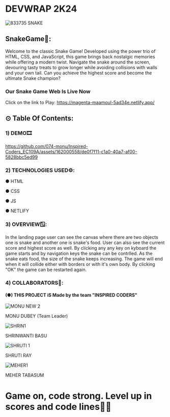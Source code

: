 # DEVWRAP 2K24


![833735 SNAKE](https://github.com/074-monu/Inspired-Coders_EC109A/assets/162000558/e0c4d3ae-f578-4d65-a47a-105cc81a9367)


## SnakeGame🐍:
Welcome to the classic Snake Game! Developed using the power trio of HTML, CSS, and JavaScript, this game brings back nostalgic memories while offering a modern twist. Navigate the snake around the screen, devouring tasty treats to grow longer while avoiding collisions with walls and your own tail. Can you achieve the highest score and become the ultimate Snake champion?
### Our Snake Game Web Is Live Now 
Click on the link to Play: https://magenta-maamoul-5ad34e.netlify.app/


## ⊙ Table Of Contents:

### 1) DEMO🎞️

https://github.com/074-monu/Inspired-Coders_EC109A/assets/162000558/de0f7f11-c1a0-40a7-af00-5828bbc5ed99

### 2) TECHNOLOGIES USED⚙️:

● HTML

● CSS

● JS

● NETLIFY

### 3) OVERVIEW🪟:

In the landing page user can see the canvas where there are two objects one is snake and another one is snake's food. User can also see the current score and highest score as well. By clicking any any key on kyboard the game starts and by navigation keys the snake can be contrlled. As the snake eats food, the size of the snake keeps increasing. The game will end when it will collide either with borders or with it's own body. By clicking "OK" the game can be restarted again.

### 4) COLLABORATORS🔰:

#### (●) THIS PROJECT iS Made by the team "INSPIRED CODERS" 




![MONU NEW 2](https://github.com/074-monu/Inspired-Coders_EC109A/assets/162000558/fcdce954-405d-4044-87ea-8fbc330d751b)




MONU DUBEY (Team Leader)




![SHRIN1](https://github.com/074-monu/Inspired-Coders_EC109A/assets/162000558/0de86d6c-1d0e-4fd9-96c0-29e41c4479c8)



SHRINWANTI BASU


![SHRUTI 1](https://github.com/074-monu/Inspired-Coders_EC109A/assets/162000558/931acaa1-ab76-4c51-8c94-f85ded986327)





SHRUTI RAY 




![MEHER1](https://github.com/074-monu/Inspired-Coders_EC109A/assets/162000558/58ddac14-4969-4cc8-acef-3dd8fd2a51a8)




MEHER TABASUM







# Game on, code strong. Level up in scores and code lines👨‍💻
